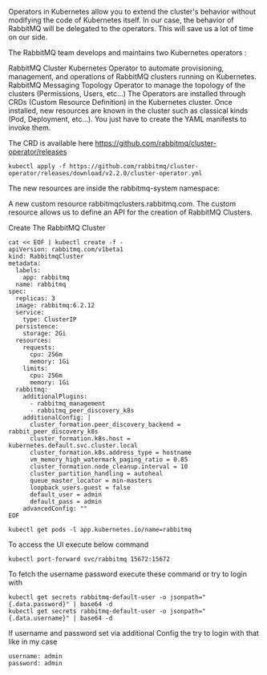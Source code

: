 Operators in Kubernetes allow you to extend the cluster's behavior without modifying the code of Kubernetes itself. In our case, the behavior of RabbitMQ will be delegated to the operators. This will save us a lot of time on our side.

The RabbitMQ team develops and maintains two Kubernetes operators :

RabbitMQ Cluster Kubernetes Operator to automate provisioning, management, and operations of RabbitMQ clusters running on Kubernetes.
RabbitMQ Messaging Topology Operator to manage the topology of the clusters (Permissions, Users, etc...)
The Operators are installed through CRDs (Custom Resource Definition) in the Kubernetes cluster. Once installed, new resources are known in the cluster such as classical kinds (Pod, Deployment, etc...). You just have to create the YAML manifests to invoke them.

The CRD is available here https://github.com/rabbitmq/cluster-operator/releases 

	kubectl apply -f https://github.com/rabbitmq/cluster-operator/releases/download/v2.2.0/cluster-operator.yml

The new resources are inside the rabbitmq-system namespace:


A new custom resource rabbitmqclusters.rabbitmq.com. The custom resource allows us to define an API for the creation of RabbitMQ Clusters.


Create The RabbitMQ Cluster

``` 
cat << EOF | kubectl create -f -
apiVersion: rabbitmq.com/v1beta1
kind: RabbitmqCluster
metadata:
  labels:
    app: rabbitmq
  name: rabbitmq
spec:
  replicas: 3
  image: rabbitmq:6.2.12
  service:
    type: ClusterIP
  persistence:
    storage: 2Gi
  resources:
    requests:
      cpu: 256m
      memory: 1Gi
    limits:
      cpu: 256m
      memory: 1Gi
  rabbitmq:
    additionalPlugins:
      - rabbitmq_management
      - rabbitmq_peer_discovery_k8s
    additionalConfig: |
      cluster_formation.peer_discovery_backend = rabbit_peer_discovery_k8s
      cluster_formation.k8s.host = kubernetes.default.svc.cluster.local
      cluster_formation.k8s.address_type = hostname
      vm_memory_high_watermark_paging_ratio = 0.85
      cluster_formation.node_cleanup.interval = 10
      cluster_partition_handling = autoheal
      queue_master_locator = min-masters
      loopback_users.guest = false
      default_user = admin
      default_pass = admin
    advancedConfig: ""
EOF

```

	kubectl get pods -l app.kubernetes.io/name=rabbitmq

To access the UI execute below command

	kubectl port-forward svc/rabbitmq 15672:15672

To fetch the username password execute these command or try to login with

	kubectl get secrets rabbitmq-default-user -o jsonpath="{.data.password}" | base64 -d
	kubectl get secrets rabbitmq-default-user -o jsonpath="{.data.username}" | base64 -d
	
If username and password set via additional Config the try to login with that like in my case
 
	username: admin
	password: admin


